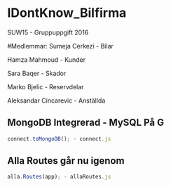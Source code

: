 # IDontKnow_Bilfirma
SUW15 - Gruppuppgift 2016

#Medlemmar: 
Sumeja Cerkezi - Bilar

Hamza Mahmoud - Kunder

Sara Baqer - Skador

Marko Bjelic - Reservdelar

Aleksandar Cincarevic - Anställda








## MongoDB Integrerad - MySQL På G
```javascript 
connect.toMongoDB(); - connect.js

```
## Alla Routes går nu igenom 
```javascript 
alla.Routes(app); - allaRoutes.js

```
